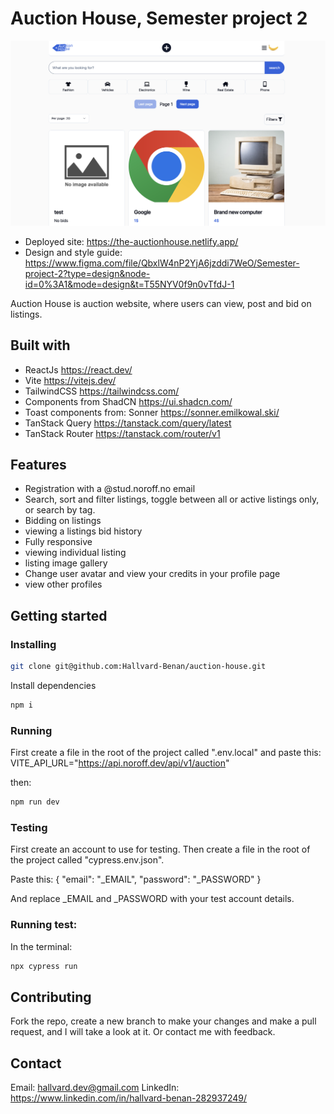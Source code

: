 # Auction House, Semester project 2

![image](/public/screenshot.png)

- Deployed site: https://the-auctionhouse.netlify.app/
- Design and style guide: https://www.figma.com/file/QbxlW4nP2YjA6jzddi7WeO/Semester-project-2?type=design&node-id=0%3A1&mode=design&t=T55NYV0f9n0vTfdJ-1

Auction House is auction website, where users can view, post and bid on listings.

## Built with

- ReactJs https://react.dev/
- Vite https://vitejs.dev/
- TailwindCSS https://tailwindcss.com/
- Components from ShadCN https://ui.shadcn.com/
- Toast components from: Sonner https://sonner.emilkowal.ski/
- TanStack Query https://tanstack.com/query/latest
- TanStack Router https://tanstack.com/router/v1

## Features

- Registration with a @stud.noroff.no email
- Search, sort and filter listings, toggle between all or active listings only, or search by tag.
- Bidding on listings
- viewing a listings bid history
- Fully responsive
- viewing individual listing
- listing image gallery
- Change user avatar and view your credits in your profile page
- view other profiles

## Getting started

### Installing

```bash
git clone git@github.com:Hallvard-Benan/auction-house.git
```

Install dependencies

```bash
npm i
```

### Running

First create a file in the root of the project called ".env.local" and paste this: VITE_API_URL="https://api.noroff.dev/api/v1/auction"

then:

```bash
npm run dev
```

### Testing

First create an account to use for testing.
Then create a file in the root of the project called "cypress.env.json".

Paste this:
{ "email": "\_EMAIL", "password": "\_PASSWORD" }

And replace \_EMAIL and \_PASSWORD with your test account details.

### Running test:

In the terminal:

```bash
npx cypress run

```

## Contributing

Fork the repo, create a new branch to make your changes and make a pull request, and I will take a look at it. Or contact me with feedback.

## Contact

Email: hallvard.dev@gmail.com
LinkedIn: https://www.linkedin.com/in/hallvard-benan-282937249/
